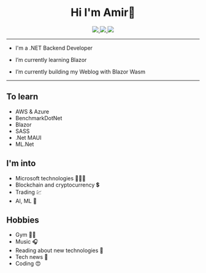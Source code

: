 <h1 align="center">Hi I'm Amir👋</h1>

<p align="center">
 <a href="https://stackoverflow.com/users/11971428/amirjabari" alt="Stackoverflow">
   <img src="https://img.shields.io/badge/-AmirH.Jabari-FF6541?style=plastic&logo=stackoverflow&logoColor=white" />
 </a>
 <a href="mailto:amirhamzehjabari@outlook.com" alt="Email">
   <img src="https://img.shields.io/badge/-amirhamzehjabari@outlook.com-1490DF?style=plastic&logo=Mail.Ru&logoColor=white" />
 </a>
 <a href="https://t.me/amirhjabari" alt="Telegram">
   <img src="https://img.shields.io/badge/-AmirH.Jabari-29A9EB?style=plastic&logo=Telegram" />
 </a>
</p>

---

- I'm a .NET Backend Developer

- I’m currently learning Blazor
<!-- - I’m currently practicing Unit Testing-->
- I’m currently building my Weblog with Blazor Wasm

---

## To learn
- AWS & Azure
- BenchmarkDotNet
- Blazor
- SASS
- .Net MAUI
- ML.&#8204;Net

## I'm into
- Microsoft technologies 👨🏼‍💻
- Blockchain and cryptocurrency 💲
- Trading 💹
- AI, ML 🤖

## Hobbies
- Gym 💪🏼
- Music 🎧
- Reading about new technologies 📖
- Tech news 📰
- Coding 😍

<!--
- 🔭 I’m currently working on ...
- 🌱 I’m currently learning ...
- 👯 I’m looking to collaborate on ...
- 🤔 I’m looking for help with ...
- 💬 Ask me about ...
- 📫 How to reach me: ...
- 😄 Pronouns: ...
- ⚡ Fun fact: ...
-->
